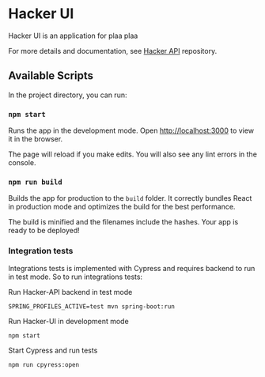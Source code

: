 # Hacker UI

Hacker UI is an application for plaa plaa

For more details and documentation, see [Hacker API](git@github.com:MiguelSombrero/hacker-api.git) repository.

## Available Scripts

In the project directory, you can run:

### `npm start`

Runs the app in the development mode. Open [http://localhost:3000](http://localhost:3000) to view it in the browser.

The page will reload if you make edits. You will also see any lint errors in the console.

### `npm run build`

Builds the app for production to the `build` folder. It correctly bundles React in production mode and optimizes the build for the best performance.

The build is minified and the filenames include the hashes. Your app is ready to be deployed!

### Integration tests

Integrations tests is implemented with Cypress and requires backend to run in test mode. So to run integrations tests:

Run Hacker-API backend in test mode

    SPRING_PROFILES_ACTIVE=test mvn spring-boot:run

Run Hacker-UI in development mode

    npm start

Start Cypress and run tests

    npm run cpyress:open
